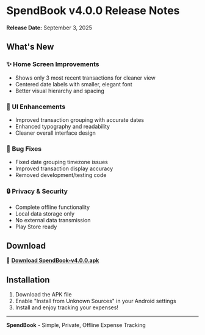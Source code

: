 # SpendBook v4.0.0 Release Notes

**Release Date:** September 3, 2025

## What's New

### ✨ Home Screen Improvements
- Shows only 3 most recent transactions for cleaner view
- Centered date labels with smaller, elegant font
- Better visual hierarchy and spacing

### 🎨 UI Enhancements
- Improved transaction grouping with accurate dates
- Enhanced typography and readability
- Cleaner overall interface design

### 🔧 Bug Fixes
- Fixed date grouping timezone issues
- Improved transaction display accuracy
- Removed development/testing code

### 🔒 Privacy & Security
- Complete offline functionality
- Local data storage only
- No external data transmission
- Play Store ready

## Download

📱 **[Download SpendBook-v4.0.0.apk](https://github.com/aRc-rAy/Batua/releases/download/v4.0.0/SpendBook-v4.0.0.apk)**

## Installation

1. Download the APK file
2. Enable "Install from Unknown Sources" in your Android settings
3. Install and enjoy tracking your expenses!

---

**SpendBook** - Simple, Private, Offline Expense Tracking
